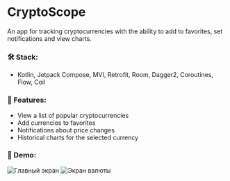 # CryptoScope
An app for tracking cryptocurrencies with the ability to add to favorites, set notifications and view charts.

### 🛠 Stack:
- Kotlin, Jetpack Compose, MVI, Retrofit, Room, Dagger2, Coroutines, Flow, Coil

### 📱 Features:
- View a list of popular cryptocurrencies
- Add currencies to favorites
- Notifications about price changes
- Historical charts for the selected currency

### 📸 Demo:
![Главный экран](./screenshots/main_screen.png)
![Экран валюты](./screenshots/coin_screen.png)
